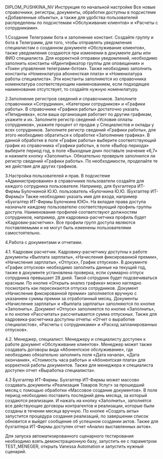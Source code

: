 DIPLOM_PUSHKINA_NV
Инструкция по начальной настройке
Все новые справочники, регистры, документы, обработки доступны в подсистеме «Добавленные объекты», а также для удобства пользователей распределены по подсистемам «Обслуживание клиентов» и «Расчеты с сотрудниками».

1.Создание Телеграмм бота и заполнение констант. Создайте группу и бота в Телеграмм, для того, чтобы отправлять уведомления специалистам о созданном документе «Обслуживание клиентов», также уведомления создаются при изменении в документе даты или ФИО специалиста. Для корректной отправки уведомлений, необходимо заполнить константы «Идентификатор группы для оповещения» и «Токен управления телеграмм-ботом». Также необходимо заполнить константы «Номенклатура абоненсткая плата» и «Номенклатура работы специалиста». Эти константы заполняются из справочника номенклатура соответствующим наименованием, если подходящее наименование отсутствует, то создайте нужную номенклатуру.

2.Заполнение регистров сведений и справочников. Заполните справочники «Сотрудники», «Категории сотрудников» и «Графики работы». В справочнике «Графики работы» достаточно указать «Пятидневка», если ваша организация работает по другим графикам, укажите и их. Заполните регистр сведений «Условия оплаты сотрудников», укажите процент от продаж у Специалистов и оклады у всех сотрудников. Заполните регистр сведений «Графики работы», для этого необходимо обратиться к обработке «Заполнение графика». В данной обработке в поле «График работы» выберите соответствующий график из справочника «Графики работы», в поле «Выбор периода» выберите период год, в поле «Выходные дни» поставьте значение «6,7» и нажмите кнопку «Заполнить». Обязательно проверьте заполнился ли регистр сведений «Графики работы». По необходимости, проделайте те же действия для других графиков.

3.Настройка пользователей и прав. В подсистеме «Администрирование» в справочнике пользователи создайте для каждого сотрудника пользователя. Например, для бухгалтера ИТ-Фирмы Булочкиной Ю.Ю. пользователь «Булочкина Ю.Ю. (Бухгалтер ИТ-Фирмы)» Также необходимо указать имя для входа, например «Бухгалтер ИТ-Фирмы Булочкина ЮЮ». На вкладке права доступа назначьте каждому пользователю соответствующий профиль группы доступа. Наименования профилей соответствуют должностям сотрудников, например, для кадровика-расчетчика профиль будет «Кадровик-расчетчик». Все профили групп доступа являются поставляемыми и не могут быть изменены пользователями самостоятельно.

4.Работа с документами и отчетами.

4.1. Кадровик расчетчик. Кадровику-расчетчику доступны к работе документы «Выплата зарплаты», «Начисления фиксированной премии», «Начисления зарплаты», «Отпуск», График отпусков». В документе «График отпусков» необходимо заполнить данные на текущий год, также в документе установлена проверка, если суммарно отпуск сотрудника превышает 28 дней. Такой сотрудник будет подсвечиваться красным. По кнопке «Открыть анализ графика» можно наглядно посмотреть как пересекаются отпуска сотрудников. Документ «Начисление фиксированной премии» заполняется вручную с указанием суммы премии за отработанный месяц. Документы «Начисление зарплаты» и «Выплата зарплаты» заполняются по кнопке «Заполнить». Документ «Отпуск» заполняется по кнопке «Заполнить», и по кнопке «Рассчитать» рассчитывается сумма отпускных. Также для кадровика-расчетчика доступны отчеты: «Отчет о выработке специалистов», «Расчеты с сотрудниками» и «Расход запланированных отпусков».

4.2. Менеджер, специалист. Менеджеру и специалисту доступен к работе документ «Обслуживание клиентов». Менеджер может также создавать договоры вида «Абонентское обслуживание», где необходимо обязательно заполнить поля «Дата начала», «Дата окончания», «Стоимость часа работы» и «Абонентская плата» для корректной работы документов. Также для менеджера и специалиста доступен отчет «Выработка специалиста».

4.3 Бухгалтер ИТ-Фирмы. Бухгалтер ИТ-Фирмы может массово создавать документы «Реализация Товаров Услуг» за прошедший месяц с помощью обработки «Массовое создание документов». В поле период необходимо поставить последний день месяца, за который создаются реализации. И нажать на кнопку «Заполнить», заполнятся все действующие договоры контрагентов и реализации, которые были созданы в течении месяца вручную. По кнопке «Создать акты» запустится процедура создания реализаций, по завершении список обновится и выйдет сообщение об успешном создании актов. Также для бухгалтера ИТ-Фирмы доступен отчет «Анализ выставленных актов».

Для запуска автоматизированного сценарного тестирования необходимо взять демонстрационную базу, запустить ее с параметром TEST_MENEGER, открыть Vanessa Automation и запустить нужный сценарий.
